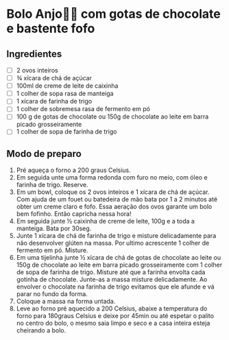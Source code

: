 # Bolo Anjo🍰😇 com gotas de chocolate e bastente fofo

## Ingredientes

- [ ] 2 ovos inteiros
- [ ] ¾ xícara de chá de açúcar
- [ ] 100ml de creme de leite de caixinha
- [ ] 1 colher de sopa rasa de manteiga 
- [ ] 1 xícara de farinha de trigo
- [ ] 1 colher de sobremesa rasa de fermento em pó
- [ ] 100 g de gotas de chocolate ou 150g de chocolate ao leite em barra picado grosseiramente
- [ ] 1 colher de sopa de farinha de trigo

## Modo de preparo

1. Pré aqueça o forno a 200 graus Celsius.
1. Em seguida unte uma forma redonda com furo no meio, com óleo e farinha de trigo. Reserve.
1. Em um bowl, coloque os 2 ovos inteiros e 1 xícara de chá de açúcar. Com ajuda de um fouet ou batedeira de mão bata por 1 a 2 minutos até obter um creme claro e fofo. Essa aeração dos ovos garante um bolo bem fofinho. Então capricha nessa hora!
1. Em seguida junte ½ caixinha de creme de leite, 100g e a toda a manteiga. Bata por 30seg.
1. Junte 1 xícara de chá de farinha de trigo e misture delicadamente para não desenvolver glúten na massa. Por ultimo acrescente 1 colher de fermento em pó. Misture.
1. Em uma tijelinha junte ½ xícara de chá de gotas de chocolate ao leite ou 150g de chocolate ao leite em barra picado grosseiramente com 1 colher de sopa de farinha de trigo. Misture até que a farinha envolta cada gotinha de chocolate. Junte-as a massa misture delicadamente. Ao envolver o chocolate na farinha de trigo evitamos que ele afunde e vá parar no fundo da forma.
1. Coloque a massa na forma untada.
1. Leve ao forno pré aquecido a 200 Celsius, abaixe a temperatura do forno para 180graus Celsius e deixe por 45min ou até espetar o palito no centro do bolo, o mesmo saia limpo e seco e a casa inteira esteja cheirando a bolo.
